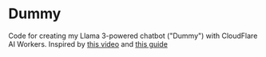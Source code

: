 # Dummy

Code for creating my Llama 3-powered chatbot ("Dummy") with CloudFlare AI Workers. Inspired by [this video](https://www.youtube.com/watch?v=pJh2vLpysy4) and [this guide](https://developers.cloudflare.com/workers-ai/get-started/workers-wrangler/)
